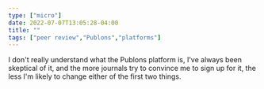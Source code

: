```yaml
---
type: ["micro"]
date: 2022-07-07T13:05:28-04:00
title: ""
tags: ["peer review","Publons","platforms"]
---
```

I don't really understand what the Publons platform is, I've always been skeptical of it, and the more journals try to convince me to sign up for it, the less I'm likely to change either of the first two things.
